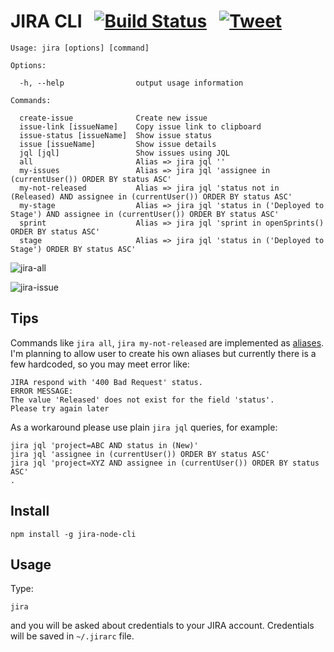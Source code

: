 # JIRA CLI &nbsp; [![Build Status](https://circleci.com/gh/lusarz/jira-node-cli/tree/master.png?style=shield)](https://circleci.com/gh/lusarz/jira-node-cli) &nbsp; [![Tweet](https://img.shields.io/twitter/url/http/shields.io.svg?style=social)](https://twitter.com/intent/tweet?text=Interesting%20JIRA%20Command%20Line%20Interface%20written%20in%20node&url=https://github.com/lusarz/jira-node-cli&hashtags=jira,cli,node)

    Usage: jira [options] [command]

    Options:

      -h, --help                output usage information

    Commands:

      create-issue              Create new issue
      issue-link [issueName]    Copy issue link to clipboard
      issue-status [issueName]  Show issue status
      issue [issueName]         Show issue details
      jql [jql]                 Show issues using JQL
      all                       Alias => jira jql ''
      my-issues                 Alias => jira jql 'assignee in (currentUser()) ORDER BY status ASC'
      my-not-released           Alias => jira jql 'status not in (Released) AND assignee in (currentUser()) ORDER BY status ASC'
      my-stage                  Alias => jira jql 'status in ('Deployed to Stage') AND assignee in (currentUser()) ORDER BY status ASC'
      sprint                    Alias => jira jql 'sprint in openSprints() ORDER BY status ASC'
      stage                     Alias => jira jql 'status in ('Deployed to Stage') ORDER BY status ASC'


![jira-all](https://user-images.githubusercontent.com/10059264/37196314-a3a24e6a-2376-11e8-8711-5de5a1f353d0.png)

![jira-issue](https://user-images.githubusercontent.com/10059264/37196325-b12e75c2-2376-11e8-9e20-4dcdbacde2cc.png)


## Tips
Commands like `jira all`, `jira my-not-released` are implemented as [aliases](https://github.com/lusarz/jira-node-cli/blob/master/lib/aliases/my-stage.js). I'm planning to allow user to create his own aliases but currently there is a few hardcoded, so you may meet error like:

    JIRA respond with '400 Bad Request' status.
    ERROR MESSAGE:
    The value 'Released' does not exist for the field 'status'.
    Please try again later
                                                                                                                                                           	
As a workaround please use plain `jira jql` queries, for example:
    
    jira jql 'project=ABC AND status in (New)'
    jira jql 'assignee in (currentUser()) ORDER BY status ASC' 
    jira jql 'project=XYZ AND assignee in (currentUser()) ORDER BY status ASC'                                                                                                                                                       	.


## Install

    npm install -g jira-node-cli
    

## Usage

Type:

    jira
    
and you will be asked about credentials to your JIRA account. Credentials will be saved in `~/.jirarc` file.
